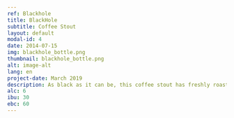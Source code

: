 ```yaml
---
ref: Blackhole
title: BlackHole
subtitle: Coffee Stout
layout: default
modal-id: 4
date: 2014-07-15
img: blackhole_bottle.png
thumbnail: blackhole_bottle.png
alt: image-alt
lang: en
project-date: March 2019
description: As black as it can be, this coffee stout has freshly roasted coffee beans steeped for just the right amount of time. 
alc: 6
ibu: 30
ebc: 60
---
```

